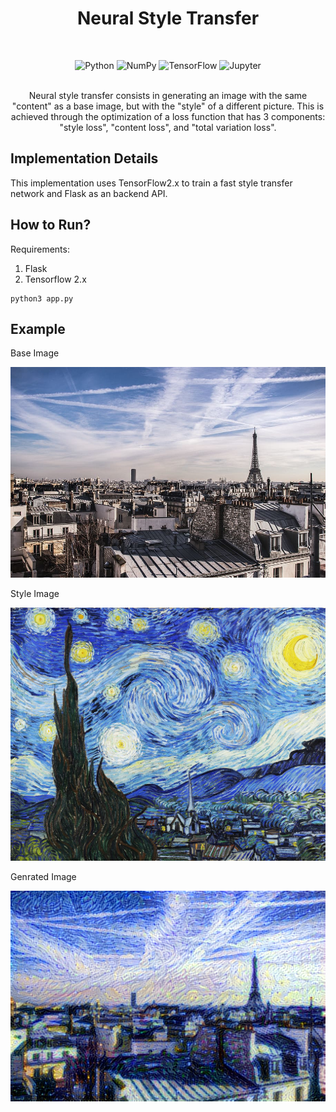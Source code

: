 <H1> <div align="center"> Neural Style Transfer </H1>
<br>

<p align="center">
    <img alt="Python" src="https://img.shields.io/badge/python%20-%2314354C.svg?&style=for-the-badge&logo=python&logoColor=white"/>
    <img alt="NumPy" src="https://img.shields.io/badge/numpy%20-%23013243.svg?&style=for-the-badge&logo=numpy&logoColor=white" />
    <img alt="TensorFlow" src="https://img.shields.io/badge/TensorFlow%20-%23FF6F00.svg?&style=for-the-badge&logo=TensorFlow&logoColor=white" />
    <img alt="Jupyter" src="https://img.shields.io/badge/Jupyter%20-%23F37626.svg?&style=for-the-badge&logo=Jupyter&logoColor=white" />
</p>
<br>
<div align="center"> 
Neural style transfer consists in generating an image with the same "content" as a base image, but with the "style" of a different picture. 
This is achieved through the optimization of a loss function that has 3 components: "style loss", "content loss", and "total variation loss".
</div>


## Implementation Details
This implementation uses TensorFlow2.x to train a fast style transfer network and Flask as an backend API.


## How to Run?
Requirements:
1. Flask
2. Tensorflow 2.x

```
python3 app.py
```

## Example
Base Image 

![Base](static/images/20b76145-957a-4547-aa24-0f10733bc96f.png)

Style Image

![Style](static/images/978dbb85-25c2-4074-ac59-78caa2a1d694.png)


Genrated Image

![Genrated](genrated.png)
